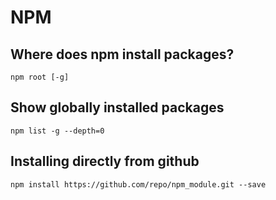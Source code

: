 # NPM

## Where does npm install packages?

`npm root [-g]`

## Show globally installed packages

`npm list -g --depth=0`

## Installing directly from github

`npm install https://github.com/repo/npm_module.git --save`

